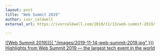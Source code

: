 ```yaml
---
layout: post
title: "Web Summit 2019"
author: ivor_caldwell
external_url: https://ivorcaldwell.com/2019/11/13/web-summit-2019/

---
```


[![Web Summit 2019]({{ "/images/2019-11-14-web-summit-2019.jpg" }}) Highlights from Web Summit 2019 — the largest tech event in the world](https://ivorcaldwell.com/2019/11/13/web-summit-2019/)
